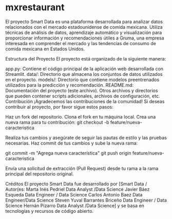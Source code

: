 # mxrestaurant
El proyecto Smart Data es una plataforma desarrollada para analizar datos relacionados con el mercado estadounidense de comida mexicana.
Utiliza técnicas de análisis de datos, aprendizaje automático y visualización para proporcionar información y recomendaciones útiles a Gruma, una empresa interesada en comprender el mercado y las tendencias de consumo de comida mexicana en Estados Unidos.

Estructura del Proyecto
El proyecto está organizado de la siguiente manera:

app.py: Contiene el código principal de la aplicación web desarrollada con Streamlit.
data/: Directorio que almacena los conjuntos de datos utilizados en el proyecto.
models/: Directorio que contiene modelos preentrenados utilizados para la predicción y recomendación.
README.md: Documentación del proyecto (este archivo).
Otros archivos y directorios que pueden contener scripts adicionales, archivos de configuración, etc.
Contribución
¡Agradecemos las contribuciones de la comunidad! Si deseas contribuir al proyecto, por favor sigue estos pasos:

Haz un fork del repositorio.
Clona el fork en tu máquina local.
Crea una nueva rama para tu contribución:
git checkout -b feature/nueva-caracteristica

Realiza tus cambios y asegúrate de seguir las pautas de estilo y las pruebas necesarias.
Haz commit de tus cambios y sube la nueva rama:

git commit -m "Agrega nueva característica"
git push origin feature/nueva-caracteristica

Envía una solicitud de extracción (Pull Request) desde tu rama a la rama principal del repositorio original.

Créditos
El proyecto Smart Data fue desarrollado por [Smart Data / Autor(es: Marta Inés Pedriel Data Analyst /Data Science
Javier Báez Esqueda Data Engineer / Data Science
Carlos Antonio Baez Data Engineer/Data Science
Steven Yuval Barrantes Briceño Data Engineer / Data Science
Hernán Pizarro Data Analyst /Data Science] y se basa en tecnologías y recursos de código abierto.

